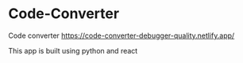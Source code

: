 # Code-Converter
Code converter
https://code-converter-debugger-quality.netlify.app/

This app is built using python and react
